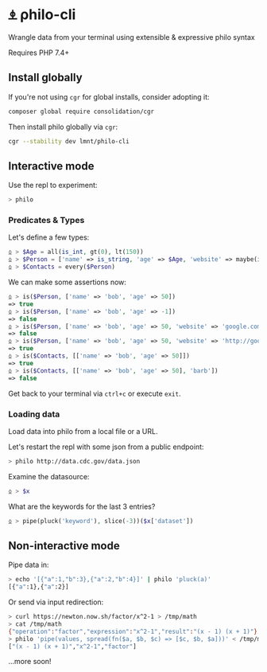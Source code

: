 # ⍎ ρhilo-cli

Wrangle data from your terminal using extensible &amp; expressive philo syntax

Requires PHP 7.4+

## Install globally

If you're not using `cgr` for global installs, consider adopting it:

```bash
composer global require consolidation/cgr
```

Then install philo globally via `cgr`:

```bash
cgr --stability dev lmnt/philo-cli
```

## Interactive mode

Use the repl to experiment:

```bash
> philo
```

### Predicates & Types

Let's define a few types:

```php
⏂ > $Age = all(is_int, gt(0), lt(150))
⏂ > $Person = ['name' => is_string, 'age' => $Age, 'website' => maybe(is_url)]
⏂ > $Contacts = every($Person)
```

We can make some assertions now:

```php
⏂ > is($Person, ['name' => 'bob', 'age' => 50])
=> true
⏂ > is($Person, ['name' => 'bob', 'age' => -1])
=> false
⏂ > is($Person, ['name' => 'bob', 'age' => 50, 'website' => 'google.com'])
=> false
⏂ > is($Person, ['name' => 'bob', 'age' => 50, 'website' => 'http://google.com'])
=> true
⏂ > is($Contacts, [['name' => 'bob', 'age' => 50]])
=> true
⏂ > is($Contacts, [['name' => 'bob', 'age' => 50], 'barb'])
=> false
```

Get back to your terminal via `ctrl+c` or execute `exit`.

### Loading data

Load data into philo from a local file or a URL.

Let's restart the repl with some json from a public endpoint:

```bash
> philo http://data.cdc.gov/data.json
```

Examine the datasource:

```php
⏂ > $x
```

What are the keywords for the last 3 entries?

```php
⏂ > pipe(pluck('keyword'), slice(-3))($x['dataset'])
```

## Non-interactive mode

Pipe data in:

```bash
> echo '[{"a":1,"b":3},{"a":2,"b":4}]' | philo 'pluck(a)'
[{"a":1},{"a":2}]
```

Or send via input redirection:

```bash
> curl https://newton.now.sh/factor/x^2-1 > /tmp/math
> cat /tmp/math                                                           
{"operation":"factor","expression":"x^2-1","result":"(x - 1) (x + 1)"}
> philo 'pipe(values, spread(fn($a, $b, $c) => [$c, $b, $a]))' < /tmp/math
["(x - 1) (x + 1)","x^2-1","factor"]
```

...more soon!
